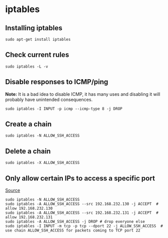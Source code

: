 # iptables

## Installing iptables
```
sudo apt-get install iptables
```

## Check current rules
```
sudo iptables -L -v
```

## Disable responses to ICMP/ping
**Note:** It is a bad idea to disable ICMP, it has many uses and disabling it will probably have unintended consequences.
```
sudo iptables -I INPUT -p icmp --icmp-type 8 -j DROP
```

## Create a chain
```
sudo iptables -N ALLOW_SSH_ACCESS
```

## Delete a chain
```
sudo iptables -X ALLOW_SSH_ACCESS
```

## Only allow certain IPs to access a specific port
[Source](https://serverfault.com/a/146576)
```
sudo iptables -N ALLOW_SSH_ACCESS
sudo iptables -A ALLOW_SSH_ACCESS --src 192.168.232.130 -j ACCEPT  # allow 192.168.232.130
sudo iptables -A ALLOW_SSH_ACCESS --src 192.168.232.131 -j ACCEPT  # allow 192.168.232.131
sudo iptables -A ALLOW_SSH_ACCESS -j DROP # drop everyone else
sudo iptables -I INPUT -m tcp -p tcp --dport 22 -j ALLOW_SSH_ACCESS  # use chain ALLOW_SSH_ACCESS for packets coming to TCP port 22
```
